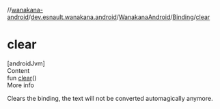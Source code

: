 //[wanakana-android](../../../index.md)/[dev.esnault.wanakana.android](../../index.md)/[WanakanaAndroid](../index.md)/[Binding](index.md)/[clear](clear.md)



# clear  
[androidJvm]  
Content  
fun [clear](clear.md)()  
More info  


Clears the binding, the text will not be converted automagically anymore.

  



